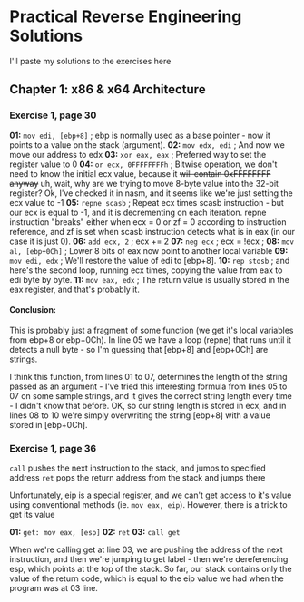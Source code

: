 # Practical Reverse Engineering Solutions
I'll paste my solutions to the exercises here
## Chapter 1: x86 & x64 Architecture
### Exercise 1, page 30
**01:** `mov edi, [ebp+8]` ; ebp is normally used as a base pointer - now it points to a value on the stack (argument).
**02:** `mov edx, edi` ; And now we move our address to edx
**03:** `xor eax, eax` ; Preferred way to set the register value to 0
**04:** `or ecx, 0FFFFFFFFh` ; Bitwise operation, we don't need to know the initial ecx value, because it ~~will contain 0xFFFFFFFF anyway~~ uh, wait, why are we trying to move 8-byte value into the 32-bit register? Ok, I've checked it in nasm, and it seems like we're just setting the ecx value to -1
**05:** `repne scasb` ; Repeat ecx times scasb instruction - but our ecx is equal to -1, and it is decrementing on each iteration. repne instruction "breaks" either when ecx = 0 or zf = 0 according to instruction reference, and zf is set when scasb instruction detects what is in eax (in our case it is just 0).
**06:** `add ecx, 2` ; ecx += 2 
**07:** `neg ecx` ; ecx = !ecx ;
**08:** `mov al, [ebp+0Ch]` ; Lower 8 bits of eax now point to another local variable
**09:** `mov edi, edx` ; We'll restore the value of edi to [ebp+8].
**10:** `rep stosb` ; and here's the second loop, running ecx times, copying the value from eax to edi byte by byte.
**11:** `mov eax, edx` ; The return value is usually stored in the eax register, and that's probably it.

#### Conclusion:
This is probably just a fragment of some function (we get it's local variables from ebp+8 or ebp+0Ch). In line 05 we have a loop (repne) that runs until it detects a null byte - so I'm guessing that [ebp+8] and [ebp+0Ch] are strings.

I think this function, from lines 01 to 07, determines the length of the string passed as an argument - I've tried this interesting formula from lines 05 to 07 on some sample strings, and it gives the correct string length every time - I didn't know that before.
OK, so our string length is stored in ecx, and in lines 08 to 10 we're simply overwriting the string [ebp+8] with a value stored in [ebp+0Ch].

### Exercise 1, page 36
`call` pushes the next instruction to the stack, and jumps to specified address
`ret` pops the return address from the stack and jumps there

Unfortunately, eip is a special register, and we can't get access to it's value using conventional methods (ie. `mov eax, eip`). However, there is a trick to get its value 

**01:** `get: mov eax, [esp]`
**02:** `ret`
**03:** `call get`

When we're calling get at line 03, we are pushing the address of the next instruction, and then we're jumping to get label - then we're dereferencing esp, which points at the top of the stack. So far, our stack contains only the value of the return code, which is equal to the eip value we had when the program was at 03 line.
